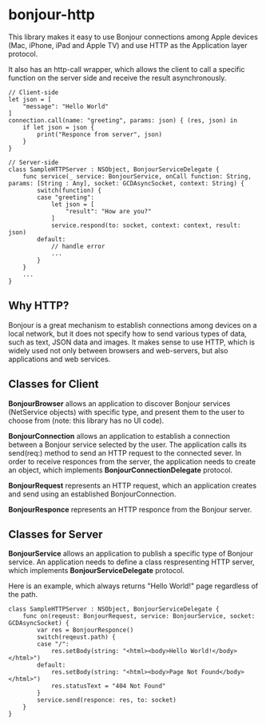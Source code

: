 # bonjour-http

This library makes it easy to use Bonjour connections among Apple devices (Mac, iPhone, iPad and Apple TV) and use HTTP as the Application layer protocol.

It also has an http-call wrapper, which allows the client to call a specific function on the server side and receive the result asynchronously.

```
// Client-side
let json = [
    "message": "Hello World"
]
connection.call(name: "greeting", params: json) { (res, json) in
    if let json = json {
        print("Responce from server", json)
    }
}
```
```
// Server-side
class SampleHTTPServer : NSObject, BonjourServiceDelegate {
    func service(_ service: BonjourService, onCall function: String, params: [String : Any], socket: GCDAsyncSocket, context: String) {
        switch(function) {
        case "greeting":
            let json = [
                "result": "How are you?"
            ]
            service.respond(to: socket, context: context, result: json)
        default:
            // handle error
            ...
        }
    }
    ...
}
```

## Why HTTP?

Bonjour is a great mechanism to establish connections among devices on a local network, but it does not specify how to send various types of data, such as text, JSON data and images. It makes sense to use HTTP, which is widely used not only between browsers and web-servers, but also applications and web services.  

## Classes for Client

**BonjourBrowser** allows an application to discover Bonjour services (NetService objects) with specific type, and present them to the user to choose from (note: this library has no UI code).

**BonjourConnection** allows an application to establish a connection between a Bonjour service selected by the user. The application calls its send(req:) method to send an HTTP request to the connected sever. In order to receive responces from the server, the application needs to create an object, which implements **BonjourConnectionDelegate** protocol. 

**BonjourRequest** represents an HTTP request, which an application creates and send using an established BonjourConnection.

**BonjourResponce** represents an HTTP responce from the Bonjour server. 

## Classes for Server

**BonjourService** allows an application to publish a specific type of Bonjour service. An application needs to define a class respresenting HTTP server, which implements **BonjourServiceDelegate** protocol. 

Here is an example, which always returns "Hello World!" page regardless of the path.

```
class SampleHTTPServer : NSObject, BonjourServiceDelegate {
    func on(reqeust: BonjourRequest, service: BonjourService, socket: GCDAsyncSocket) {
        var res = BonjourResponce()
        switch(reqeust.path) {
        case "/":
            res.setBody(string: "<html><body>Hello World!</body></html>")
        default:
            res.setBody(string: "<html><body>Page Not Found</body></html>")
            res.statusText = "404 Not Found"
        }
        service.send(responce: res, to: socket)
    }
}
```
